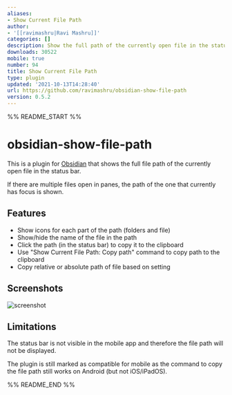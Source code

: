 ```yaml
---
aliases:
- Show Current File Path
author:
- '[[ravimashru|Ravi Mashru]]'
categories: []
description: Show the full path of the currently open file in the status bar
downloads: 30522
mobile: true
number: 94
title: Show Current File Path
type: plugin
updated: '2021-10-13T14:28:40'
url: https://github.com/ravimashru/obsidian-show-file-path
version: 0.5.2
---
```


%% README_START %%

# obsidian-show-file-path

This is a plugin for [Obsidian](https://obsidian.md/) that shows the full file path of the currently open file in the status bar.

If there are multiple files open in panes, the path of the one that currently has focus is shown.

## Features

- Show icons for each part of the path (folders and file)
- Show/hide the name of the file in the path
- Click the path (in the status bar) to copy it to the clipboard
- Use "Show Current File Path: Copy path" command to copy path to the clipboard
- Copy relative or absolute path of file based on setting

## Screenshots

![screenshot](https://raw.githubusercontent.com/ravimashru/obsidian-show-file-path/HEAD/images/screenshot.png)

## Limitations

The status bar is not visible in the mobile app and therefore the file path will not be displayed.

The plugin is still marked as compatible for mobile as the command to copy the file path still works on Android (but not iOS/iPadOS).


%% README_END %%